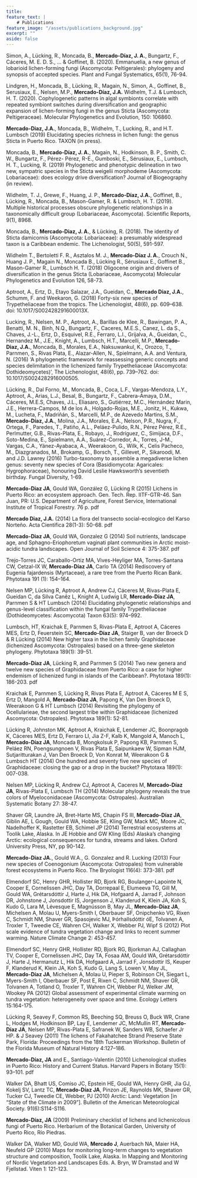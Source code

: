 ```yaml
---
title: 
feature_text: |
    # Publications
feature_image: "/assets/publications_background.jpg"
excerpt: ""
aside: false
---
```

Simon, A., Lücking, R., Moncada, B., **Mercado-Díaz, J. A.**, Bungartz, F., Cáceres, M. E. D. S., ... & Goffinet, B. (2020). Emmanuelia, a new genus of lobarioid lichen-forming fungi (Ascomycota: Peltigerales): phylogeny and synopsis of accepted species. Plant and Fungal Systematics, 65(1), 76-94.

Lindgren, H., Moncada, B., Lücking, R., Magain, N., Simon, A., Goffinet, B., Serusiaux, E., Nelsen, M.P., **Mercado-Díaz, J.A.** Widhelm, T.J. & Lumbsch, H. T. (2020). Cophylogenetic patterns in algal symbionts correlate with repeated symbiont switches during diversification and geographic expansion of lichen-forming fungi in the genus Sticta (Ascomycota: Peltigeraceae). Molecular Phylogenetics and Evolution, 150: 106860.

**Mercado-Diaz, J.A.**, Moncada, B., Widhelm, T., Lucking, R., and H.T. Lumbsch (2019) Elucidating species richness in lichen fungi: the genus Sticta in Puerto Rico. TAXON (in press).

Moncada, B., **Mercado-Díaz, J. A.**, Magain, N., Hodkinson, B. P., Smith, C. W., Bungartz, F., Pérez- Pérez, R-E., Gumboski, E., Sérusiaux, E., Lumbsch, H. T., Lucking, R. (2019) Phylogenetic and phenotypic delineation in two new, sympatric species in the Sticta weigelii morphodeme (Ascomycota: Lobariaceae): does ecology drive diversification? Journal of Biogeography (in review).

Widhelm, T. J., Grewe, F., Huang, J. P., **Mercado-Díaz, J.A.**, Goffinet, B., Lücking, R., Moncada, B., Mason-Gamer, R. & Lumbsch, H. T. (2019). Multiple historical processes obscure phylogenetic relationships in a taxonomically difficult group (Lobariaceae, Ascomycota). Scientific Reports, 9(1), 8968.

Moncada, B., **Mercado-Diaz, J. A.**, & Lücking, R. (2018). The identity of Sticta damicornis (Ascomycota: Lobariaceae): a presumably widespread taxon is a Caribbean endemic. The Lichenologist, 50(5), 591-597.

Widhelm T., Bertoletti F. R., Asztalos M. J., **Mercado-Díaz J. A.**, Crouch N., Huang J. P., Magain N., Moncada B., Lücking R., Sérusiaux E., Goffinet B., Mason-Gamer R., Lumbsch H. T. (2018) Oligocene origin and drivers of diversification in the genus Sticta (Lobariaceae, Ascomycota) Molecular Phylogenetics and Evolution 126, 58-73.

Aptroot, A., Ertz, D., Etayo Salazar, J.A., Gueidan, C., **Mercado Diaz, J.A.**, Schumm, F. and Weekaron, G. (2018) Forty-six new species of Trypetheliaceae from the tropics. The Lichenologist, 48(6), pp. 609–638. doi: 10.1017/S002428291600013X.

Lucking, R., Nelsen, M. P., Aptroot, A., Barillas de Klee, R., Bawingan, P. A., Benatti, M. N., Binh, N.Q., Bungartz, F., Caceres, M.E.S., Canez, L. da S., Chaves, J.-L., Ertz, D., Esquivel, R.E., Ferraro, L.I., Grijalva, A., Gueidan, C., Hernandez M., J.E., Knight, A., Lumbsch, H.T., Marcelli, M.P., **Mercado-Diaz, J.A.**, Moncada, B., Morales, E.A., Naksuwankul, K., Orozco, T., Parnmen, S., Rivas Plata, E., Alazar-Allen, N., Spielmann, A.A. and Ventura, N. (2016) ‘A phylogenetic framework for reassessing generic concepts and species delimitation in the lichenized family Trypetheliaceae (Ascomycota: Dothideomycetes)’, The Lichenologist, 48(6), pp. 739–762. doi: 10.1017/S0024282916000505.

Lücking, R., Dal Forno, M., Moncada, B., Coca, L.F., Vargas-Mendoza, L.Y., Aptroot, A., Arias, L.J., Besal, B., Bungartz, F., Cabrera-Amaya, D.M., Cáceres, M.E.S, Chaves, J.L., Eliasaro, S., Gutiérrez, M.C., Hernández Marin, J.E., Herrera-Campos, M de los A., Holgado-Rojas, M.E., Jonitz, H., Kukwa, M., Lucheta, F., Madriñán, S., Marcelli, M.P., de Azevedo Martins, S.M., **Mercado-Díaz, J.A.**, Molina, J.A., Morales, E.A., Nelson, P.R., Nugra, F., Ortega, F., Paredes, T., Patiño, A.L., Peláez-Pulido, R.N., Pérez Pérez, R.E., Perlmutter, G.B., Rivas-Plata, E., Robayo, J., Rodríguez, C., Simijaca, D.F., Soto-Medina, E., Spielmann, A.A., Suárez-Corredor, A., Torres, J-M., Vargas, C.A., Yánez-Ayabaca, A., Weerakoon, G., Wilk, K., Celis Pacheco, M., Diazgranados, M., Brokamp, G., Borsch, T., Gillevet, P., Sikaroodi, M. and J.D. Lawrey (2016) Turbo-taxonomy to assemble a megadiverse lichen genus: seventy new species of Cora (Basidiomycota: Agaricales: Hygrophoraceae), honouring David Leslie Hawksworth’s seventieth birthday. Fungal Diversity, 1-69.

**Mercado-Diaz JA**, Gould WA, González G, Lücking R (2015) Lichens in Puerto Rico: an ecosystem approach. Gen. Tech. Rep. IITF-GTR-46. San Juan, PR: U.S. Department of Agriculture, Forest Service, International Institute of Tropical Forestry. 76 p. pdf

**Mercado Diaz, J.A.** (2014) La flora del transecto social-ecologico del Karso Norteño. Acta Cientifica 28(1-3): 50-68. pdf

**Mercado-Diaz JA**, Gould WA, Gonzalez G (2014) Soil nutrients, landscape age, and Sphagno-Eriophoretum vaginati plant communities in Arctic moist-acidic tundra landscapes. Open Journal of Soil Science 4: 375-387. pdf

Trejo-Torres JC, Caraballo-Ortiz MA, Vives-Heyliger MA, Torres-Santana CW, Cetzal-IX W, **Mercado-Díaz JA**, Carlo TA (2014) Rediscovery of Eugenia fajardensis (Myrtaceae), a rare tree from the Puerto Rican Bank. Phytotaxa 191 (1): 154–164.

Nelsen MP, Lücking R, Aptroot A, Andrew CJ, Cáceres M, Rivas-Plata E, Gueidan C, da Silva Canêz L, Knight A, Ludwig LR, **Mercado-Diaz JA**, Parnmen S & HT Lumbsch (2014) Elucidating phylogenetic relationships and genus-level classification within the fungal family Trypetheliaceae (Dothideomycetes: Ascomycota) Taxon 63(5): 974–992.

Lumbsch, HT, Kraichak E, Parnmen S, Rivas-Plata E, Aptroot A, Cáceres MES, Ertz D, Feuerstein SC, **Mercado-Díaz JA**, Staiger B, van der Broeck D & R Lücking (2014) New higher taxa in the lichen family Graphidaceae (lichenized Ascomycota: Ostropales) based on a three-gene skeleton phylogeny. Phytotaxa 189(1): 39-51.

**Mercado-Díaz JA**, Lücking R, and Parnmen S (2014) Two new genera and twelve new species of Graphidaceae from Puerto Rico: a case for higher endemism of lichenized fungi in islands of the Caribbean?. Phytotaxa 189(1): 186-203. pdf

Kraichak E, Parnmen S, Lücking R, Rivas Plata E, Aptroot A, Cáceres M E S, Ertz D, Mangold A, **Mercado-Díaz JA**, Papong K, Van Den Broeck D, Weerakoon G & HT Lumbsch (2014) Revisiting the phylogeny of Ocellularieae, the second largest tribe within Graphidaceae (lichenized Ascomycota: Ostropales). Phytotaxa 189(1): 52-81.

Lücking R, Johnston MK, Aptroot A, Kraichak E, Lendemer JC, Boonpragob K, Cáceres MES, Ertz D, Ferraro LI, Jia Z-F, Kalb K, Mangold A, Manoch L, **Mercado-Díaz JA**, Moncada B, Mongkolsuk P, Papong KB, Parnmen S, Peláez RN, Poengsungnoen V, Rivas Plata E, Saipunkaew W, Sipman HJM, Sutjaritturakan J, Van Den Broeck D, Von Konrat M, Weerakoon G & Lumbsch HT (2014) One hundred and seventy five new species of Graphidaceae: closing the gap or a drop in the bucket? Phytotaxa 189(1): 007-038.

Nelsen MP, Lücking R, Andrew CJ, Aptroot A, Caceres M, **Mercado-Díaz JA**, Rivas-Plata E, Lumbsch TH (2014) Molecular phylogeny reveals the true colors of Myeloconidaceae (Ascomycota: Ostropales). Australian Systematic Botany 27: 38-47.

Shaver GR, Laundre JA, Bret-Harte MS, Chapin FS III, **Mercado-Díaz JA**, Giblin AE, L Gough, Gould WA, Hobbie SE, Kling GW, Mack MC, Moore JC, Nadelhoffer K, Rastetter EB, Schimel JP (2014) Terrestrial ecosystems at Toolik Lake, Alaska. In JE Hobbie and GW Kling (Eds) Alaska’s changing Arctic: ecological consequences for tundra, streams and lakes. Oxford University Press, NY, pp 90-142.

**Mercado-Diaz JA.**, Gould W.A., G. Gonzalez and R. Lucking (2013) Four new species of Coenogonium (Ascomycota: Ostropales) from vulnerable forest ecosystems in Puerto Rico. The Bryologist 116(4): 373-381. pdf

Elmendorf SC, Henry GHR, Hollister RD, Bjork RG, Boulanger-Lapointe N, Cooper E, Cornelissen JHC, Day TA, Dorrepaal E, Elumeeva TG, Gill M, Gould WA, Grétarsdóttir J, Harte J, Hik DA, Hofgaard A, Jarrad F, Johnson DR, Johnstone J, Jonsdottir IS, Jorgenson J, Klanderud K, Klein JA, Koh S, Kudo G, Lara M, Lévesque E, Magnússon B, May JL, **Mercado-Díaz JA**, Michelsen A, Molau U, Myers-Smith I, Oberbauer SF, Onipchenko VG, Rixen C, Schmidt NM, Shaver GR, Spasojevic MJ, Þórhallsdóttir óE, Tolvanen A, Troxler T, Tweedie CE, Wahren CH, Walker X, Webber PJ, Wipf S (2012) Plot scale evidence of tundra vegetation  change and links to recent summer warming. Nature Climate Change 2: 453-457.

Elmendorf SC, Henry GHR, Hollister RD, Bjork RG, Bjorkman AJ, Callaghan TV, Cooper E, Cornelissen JHC, Day TA, Fosaa AM, Gould WA, Grétarsdóttir J, Harte J, Hermanutz L, Hik DA, Hofgaard A, Jarrad F, Jonsdottir IS, Keuper F, Klanderud K, Klein JA, Koh S, Kudo G, Lang S, Lowen V, May JL, **Mercado-Díaz JA**, Michelsen A, Molau U, Pieper S, Robinson CH, Siegart L, Myers-Smith I, Oberbauer SF, Post E, Rixen C, Schmidt NM, Shaver GR, Tolvanen A, Totland O, Troxler T, Wahren CH, Webber PJ, Welker JM, Wookey PA (2012) Global assessment of experimental climate warming on tundra vegetation: heterogeneity over space and time. Ecology Letters 15:164-175.

Lücking R, Seavey F, Common RS, Beeching SQ, Breuss O, Buck WR, Crane L, Hodges M, Hodkinson BP, Lay E, Lendemer JC, McMullin RT, **Mercado-Díaz JA**, Nelsen MP, Rivas-Plata E, Safranek W, Sanders WB, Schaefer Jr HP. & J Seavey (2011) The lichens of Fakahatchee Strand Preserve State Park, Florida: Proceedings from the 18th Tuckerman Workshop. Bulletin of the Florida Museum of Natural History 4:127–186.

**Mercado-Díaz, JA** and E., Santiago-Valentin (2010) Lichenological studies in Puerto Rico: History and Current Status. Harvard Papers in Botany 15(1): 93–101. pdf

Walker DA, Bhatt US, Comiso JC, Epstein HE, Gould WA, Henry GHR, Jia GJ, Kokelj SV, Lantz TC, **Mercado-Díaz JA**, Pinzon JE, Raynolds MK, Shaver GR, Tucker CJ, Tweedie CE, Webber, PJ (2010) Arctic: Land: Vegetation [in “State of the Climate in 2009”]. Bulletin of the American Meteorological Society. 91(6):S114-S116.

**Mercado-Díaz, JA** (2009) Preliminary checklist of lichens and lichenicolous fungi of Puerto Rico. Herbarium of the Botanical Garden, University of Puerto Rico, Río Piedras.

Walker DA, Walker MD, Gould WA, **Mercado J**, Auerbach NA, Maier HA, Neufeld GP (2010) Maps for monitoring long-term changes to vegetation structure and composition, Toolik Lake, Alaska. In Mapping and Monitoring of Nordic Vegetation and Landscapes Eds. A. Bryn, W Dramstad and W Fjellstad. Viten 1: 121-123.